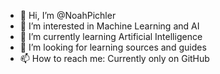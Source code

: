 - 👋 Hi, I’m @NoahPichler
- 👀 I’m interested in Machine Learning and AI
- 🌱 I’m currently learning Artificial Intelligence 
- 💞️ I’m looking for learning sources and guides
- 📫 How to reach me: Currently only on GitHub

